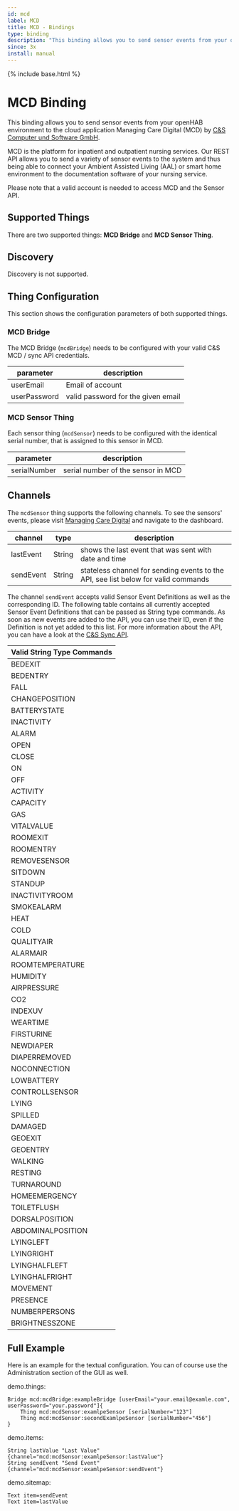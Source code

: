 ```yaml
---
id: mcd
label: MCD
title: MCD - Bindings
type: binding
description: "This binding allows you to send sensor events from your openHAB environment to the cloud application Managing Care Digital (MCD) by [C&S Computer und Software GmbH](https://www.managingcare.de/)."
since: 3x
install: manual
---
```


<!-- Attention authors: Do not edit directly. Please add your changes to the appropriate source repository -->

{% include base.html %}

# MCD Binding

This binding allows you to send sensor events from your openHAB environment to the cloud application Managing Care Digital (MCD) by [C&S Computer und Software GmbH](https://www.managingcare.de/). 

MCD is the platform for inpatient and outpatient nursing services. 
Our REST API allows you to send a variety of sensor events to the system and thus being able to connect your Ambient Assisted Living (AAL) or smart home environment to the documentation software of your nursing service. 

Please note that a valid account is needed to access MCD and the Sensor API.


## Supported Things

There are two supported things: **MCD Bridge** and **MCD Sensor Thing**. 


## Discovery

Discovery is not supported. 


## Thing Configuration

This section shows the configuration parameters of both supported things.

### MCD Bridge

The MCD Bridge (`mcdBridge`) needs to be configured with your valid C&S MCD / sync API credentials. 

| parameter | description                        |
|-----------|------------------------------------|
| userEmail     | Email of account                   |
| userPassword  | valid password for the given email |

### MCD Sensor Thing

Each sensor thing (`mcdSensor`) needs to be configured with the identical serial number, that is assigned to this sensor in MCD. 

| parameter      | description                        |
|----------------|------------------------------------|
| serialNumber  | serial number of the sensor in MCD |

## Channels

The `mcdSensor` thing supports the following channels.  To see the sensors' events, please visit [Managing Care Digital](https://cundsdokumentation.de/) and navigate to the dashboard. 

| channel     | type   | description                                   |
|-------------|--------|-----------------------------------------------|
| lastEvent | String | shows the last event that was sent with date and time |
| sendEvent | String | stateless channel for sending events to the API, see list below for valid commands |

The channel `sendEvent` accepts valid Sensor Event Definitions as well as the corresponding ID. 
The following table contains all currently accepted Sensor Event Definitions that can be passed as String type commands. 
As soon as new events are added to the API, you can use their ID, even if the Definition is not yet added to this list. 
For more information about the API, you can have a look at the [C&S Sync API](https://cunds-syncapi.azurewebsites.net/ApiDocumentation).

| Valid String Type Commands |
|------------|
| BEDEXIT |
| BEDENTRY |
| FALL |
| CHANGEPOSITION |
| BATTERYSTATE |
| INACTIVITY |
| ALARM |
| OPEN |
| CLOSE |
| ON |
| OFF |
| ACTIVITY |
| CAPACITY |
| GAS |
| VITALVALUE |
| ROOMEXIT |
| ROOMENTRY |
| REMOVESENSOR |
| SITDOWN |
| STANDUP |
| INACTIVITYROOM |
| SMOKEALARM |
| HEAT |
| COLD |
| QUALITYAIR |
| ALARMAIR |
| ROOMTEMPERATURE |
| HUMIDITY |
| AIRPRESSURE |
| CO2 |
| INDEXUV |
| WEARTIME |
| FIRSTURINE |
| NEWDIAPER |
| DIAPERREMOVED |
| NOCONNECTION |
| LOWBATTERY |
| CONTROLLSENSOR |
| LYING |
| SPILLED |
| DAMAGED |
| GEOEXIT |
| GEOENTRY |
| WALKING |
| RESTING |
| TURNAROUND |
| HOMEEMERGENCY |
| TOILETFLUSH |
| DORSALPOSITION |
| ABDOMINALPOSITION |
| LYINGLEFT |
| LYINGRIGHT |
| LYINGHALFLEFT |
| LYINGHALFRIGHT |
| MOVEMENT |
| PRESENCE |
| NUMBERPERSONS |
| BRIGHTNESSZONE |


## Full Example

Here is an example for the textual configuration. You can of course use the Administration section of the GUI as well.

demo.things:

```
Bridge mcd:mcdBridge:exampleBridge [userEmail="your.email@examle.com", userPassword="your.password"]{
    Thing mcd:mcdSensor:examlpeSensor [serialNumber="123"]
    Thing mcd:mcdSensor:secondExamlpeSensor [serialNumber="456"]
}
```

demo.items:

```
String lastValue "Last Value" {channel="mcd:mcdSensor:examlpeSensor:lastValue"}
String sendEvent "Send Event" {channel="mcd:mcdSensor:examlpeSensor:sendEvent"}
```

demo.sitemap:

```
Text item=sendEvent
Text item=lastValue
```
